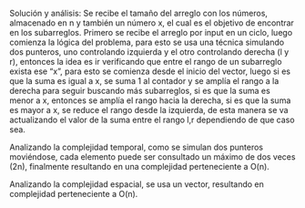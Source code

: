 Solución y análisis:
Se recibe el tamaño del arreglo con los números, almacenado en n y también un número x, el cual es el objetivo de encontrar en los subarreglos. Primero se recibe el arreglo por input en un ciclo, luego comienza la lógica del problema, para esto se usa una técnica simulando dos punteros, uno controlando izquierda y el otro controlando derecha (l y r), entonces la idea es ir verificando que entre el rango de un subarreglo exista ese “x”, para esto se comienza desde el inicio del vector, luego si es que la suma es igual a x, se suma 1 al contador y se amplía el rango a la derecha para seguir buscando más subarreglos, si es que la suma es menor a x, entonces se amplía el rango hacia la derecha, si es que la suma es mayor a x, se reduce el rango desde la izquierda, de esta manera se va actualizando el valor de la suma entre el rango l,r dependiendo de que caso sea.

Analizando la complejidad temporal, como se simulan dos punteros moviéndose, cada elemento puede ser consultado un máximo de  dos veces (2n), finalmente resultando en una complejidad perteneciente a O(n). 

Analizando la complejidad espacial, se usa un vector, resultando en complejidad perteneciente a O(n).
